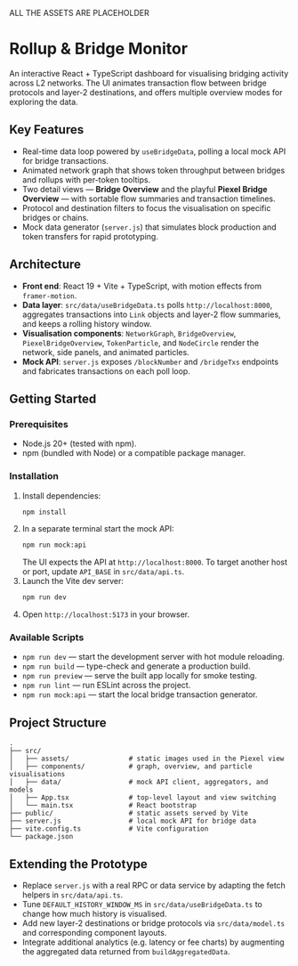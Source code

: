 ALL THE ASSETS ARE PLACEHOLDER

# Rollup & Bridge Monitor

An interactive React + TypeScript dashboard for visualising bridging activity across L2 networks. The UI animates transaction flow between bridge protocols and layer-2 destinations, and offers multiple overview modes for exploring the data.

## Key Features

- Real-time data loop powered by `useBridgeData`, polling a local mock API for bridge transactions.
- Animated network graph that shows token throughput between bridges and rollups with per-token tooltips.
- Two detail views — **Bridge Overview** and the playful **Piexel Bridge Overview** — with sortable flow summaries and transaction timelines.
- Protocol and destination filters to focus the visualisation on specific bridges or chains.
- Mock data generator (`server.js`) that simulates block production and token transfers for rapid prototyping.

## Architecture

- **Front end**: React 19 + Vite + TypeScript, with motion effects from `framer-motion`.
- **Data layer**: `src/data/useBridgeData.ts` polls `http://localhost:8000`, aggregates transactions into `Link` objects and layer-2 flow summaries, and keeps a rolling history window.
- **Visualisation components**: `NetworkGraph`, `BridgeOverview`, `PiexelBridgeOverview`, `TokenParticle`, and `NodeCircle` render the network, side panels, and animated particles.
- **Mock API**: `server.js` exposes `/blockNumber` and `/bridgeTxs` endpoints and fabricates transactions on each poll loop.

## Getting Started

### Prerequisites

- Node.js 20+ (tested with npm).
- npm (bundled with Node) or a compatible package manager.

### Installation

1. Install dependencies:
   ```bash
   npm install
   ```
2. In a separate terminal start the mock API:
   ```bash
   npm run mock:api
   ```
   The UI expects the API at `http://localhost:8000`. To target another host or port, update `API_BASE` in `src/data/api.ts`.
3. Launch the Vite dev server:
   ```bash
   npm run dev
   ```
4. Open `http://localhost:5173` in your browser.

### Available Scripts

- `npm run dev` — start the development server with hot module reloading.
- `npm run build` — type-check and generate a production build.
- `npm run preview` — serve the built app locally for smoke testing.
- `npm run lint` — run ESLint across the project.
- `npm run mock:api` — start the local bridge transaction generator.

## Project Structure

```
.
├── src/
│   ├── assets/               # static images used in the Piexel view
│   ├── components/           # graph, overview, and particle visualisations
│   ├── data/                 # mock API client, aggregators, and models
│   ├── App.tsx               # top-level layout and view switching
│   └── main.tsx              # React bootstrap
├── public/                   # static assets served by Vite
├── server.js                 # local mock API for bridge data
├── vite.config.ts            # Vite configuration
└── package.json
```

## Extending the Prototype

- Replace `server.js` with a real RPC or data service by adapting the fetch helpers in `src/data/api.ts`.
- Tune `DEFAULT_HISTORY_WINDOW_MS` in `src/data/useBridgeData.ts` to change how much history is visualised.
- Add new layer-2 destinations or bridge protocols via `src/data/model.ts` and corresponding component layouts.
- Integrate additional analytics (e.g. latency or fee charts) by augmenting the aggregated data returned from `buildAggregatedData`.
